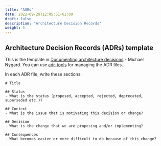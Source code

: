 ```yaml
---
title: "ADRs"
date: 2022-09-29T12:05:51+02:00
draft: false
description: "Architecture Decision Records"
weight: 5
---
```


## Architecture Decision Records (ADRs) template

This is the template in [Documenting architecture decisions](https://cognitect.com/blog/2011/11/15/documenting-architecture-decisions) - Michael Nygard. You can use [adr-tools](https://github.com/npryce/adr-tools) for managing the ADR files.

In each ADR file, write these sections:

```
# Title

## Status
- What is the status (proposed, accepted, rejected, deprecated, superseded etc.)?

## Context
- What is the issue that is motivating this decision or change?

## Decision
- What is the change that we are proposing and/or implementing?

## Consequences
- What becomes easier or more difficult to do because of this change?
```

